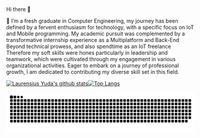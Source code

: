 Hi there 👋


🔭 I’m a fresh graduate in Computer Engineering, my journey has been defined by a fervent enthusiasm for technology, with a specific focus on IoT and Mobile programming. My academic pursuit was complemented by a transformative internship experience as a Multiplatform and Back-End Beyond technical prowess, and also spendtime as an IoT freelance Therefore my soft skills were hones particularly in leadership and teamwork, which were cultivated through my engagement in various organizational activities. Eager to embark on a journey of professional growth, I am dedicated to contributing my diverse skill set in this field.


[![Laurensius Yuda's github stats](https://github-readme-stats.vercel.app/api?username=laurensiusyuda&count_private=true&show_icons=true&theme=radical&hide_rank=false)](https://github.com/laurensiusyuda)[![Top Langs](https://github-readme-stats.vercel.app/api/top-langs/?username=laurensiusyuda)](https://github.com/laurensiusyuda)

![Snake animation](https://github.com/Platane/snk/raw/output/github-contribution-grid-snake.svg)
